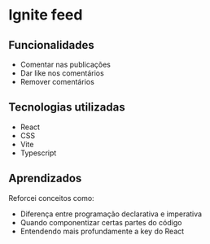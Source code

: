 # Ignite feed

## Funcionalidades
- Comentar nas publicações
- Dar like nos comentários
- Remover comentários

## Tecnologias utilizadas
- React
- CSS
- Vite
- Typescript

## Aprendizados
Reforcei conceitos como:
- Diferença entre programação declarativa e imperativa  
- Quando componentizar certas partes do código
- Entendendo mais profundamente a key do React
